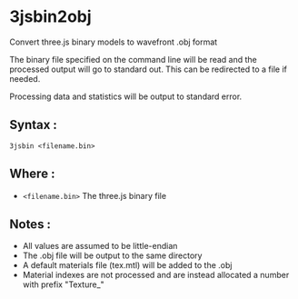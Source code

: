 # 3jsbin2obj
Convert three.js binary models to wavefront .obj format

The binary file specified on the command line will be read and the processed output will go to standard out. This can be redirected to a file if needed.

Processing data and statistics will be output to standard error.

## Syntax :

`3jsbin <filename.bin>`

## Where :

 * `<filename.bin>` The three.js binary file

## Notes :
 * All values are assumed to be little-endian
 * The .obj file will be output to the same directory
 * A default materials file (tex.mtl) will be added to the .obj
 * Material indexes are not processed and are instead allocated a number with prefix "Texture_"

